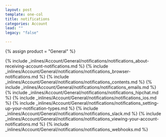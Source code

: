 ```yaml
---
layout: post
template: one-col
title: notifications
categories: Account
lead: ""
legacy: "false"

---
```

{% assign product = "General" %}

{% include _inlines/Account/General/notifications/notifications_about-receiving-account-notifications.md %}
{% include _inlines/Account/General/notifications/notifications_browser-notifications.md %}
{% include _inlines/Account/General/notifications/notifications_contents.md %}
{% include _inlines/Account/General/notifications/notifications_emails.md %}
{% include _inlines/Account/General/notifications/notifications_hipchat.md %}
{% include _inlines/Account/General/notifications/notifications_ios.md %}
{% include _inlines/Account/General/notifications/notifications_setting-up-your-notification-types.md %}
{% include _inlines/Account/General/notifications/notifications_slack.md %}
{% include _inlines/Account/General/notifications/notifications_viewing-your-account-notifications.md %}
{% include _inlines/Account/General/notifications/notifications_webhooks.md %}
